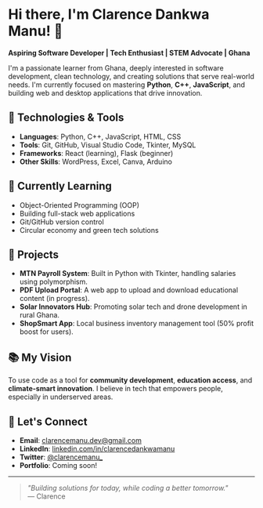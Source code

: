 # Hi there, I'm Clarence Dankwa Manu! 👋

**Aspiring Software Developer | Tech Enthusiast | STEM Advocate | Ghana**

I'm a passionate learner from Ghana, deeply interested in software development, clean technology, and creating solutions that serve real-world needs. I'm currently focused on mastering **Python**, **C++**, **JavaScript**, and building web and desktop applications that drive innovation.
## 🔧 Technologies & Tools
- **Languages**: Python, C++, JavaScript, HTML, CSS
- **Tools**: Git, GitHub, Visual Studio Code, Tkinter, MySQL
- **Frameworks**: React (learning), Flask (beginner)
- **Other Skills**: WordPress, Excel, Canva, Arduino

## 🌱 Currently Learning
- Object-Oriented Programming (OOP)
- Building full-stack web applications
- Git/GitHub version control
- Circular economy and green tech solutions

## 🚀 Projects
- **MTN Payroll System**: Built in Python with Tkinter, handling salaries using polymorphism.
- **PDF Upload Portal**: A web app to upload and download educational content (in progress).
- **Solar Innovators Hub**: Promoting solar tech and drone development in rural Ghana.
- **ShopSmart App**: Local business inventory management tool (50% profit boost for users).

## 📚 My Vision
To use code as a tool for **community development**, **education access**, and **climate-smart innovation**. I believe in tech that empowers people, especially in underserved areas.

## 💬 Let's Connect
- **Email**: clarencemanu.dev@gmail.com
- **LinkedIn**: [linkedin.com/in/clarencedankwamanu](https://linkedin.com/in/clarencedabkwamanu)
- **Twitter**: [@clarencemanu_](https://twitter.com/clarencemanu_)
- **Portfolio**: Coming soon!

---

> _"Building solutions for today, while coding a better tomorrow."_  
> — Clarence
